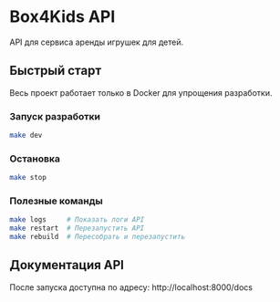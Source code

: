# Box4Kids API

API для сервиса аренды игрушек для детей.

## Быстрый старт

Весь проект работает только в Docker для упрощения разработки.

### Запуск разработки

```bash
make dev
```

### Остановка

```bash
make stop
```

### Полезные команды

```bash
make logs     # Показать логи API
make restart  # Перезапустить API
make rebuild  # Пересобрать и перезапустить
```

## Документация API

После запуска доступна по адресу: http://localhost:8000/docs
